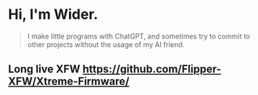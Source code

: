 # Hi, I'm Wider.
> I make little programs with ChatGPT, and sometimes try to commit to other projects without the usage of my AI friend.

## Long live XFW https://github.com/Flipper-XFW/Xtreme-Firmware/
